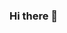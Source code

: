 ### Hi there 👋

<!--
**Jeovlima/Jeovlima** is a ✨ _special_ ✨ repository because its `README.md` (this file) appears on your GitHub profile.

Here are some ideas to get you started:

- 🔭 I’m currently working on ...Github
- 🌱 I’m currently learning ...aprender a programar
- 👯 I’m looking to collaborate on ... Programação
- 🤔 I’m looking for help with ...Programação
- 💬 Ask me about ...
- 📫 How to reach me: ...
- 😄 Pronouns: ...
- ⚡ Fun fact: ...
-->

